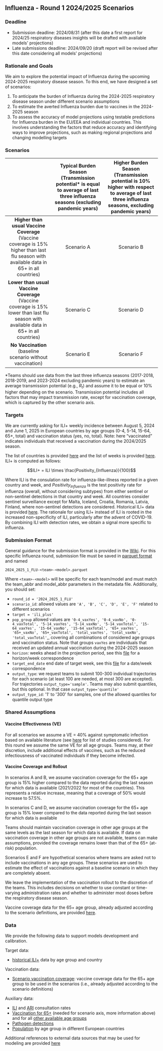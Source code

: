## Influenza - Round 1 2024/2025 Scenarios
### Deadline
- Submission deadline: 2024/08/31 (after this date a first report for 2024/25 respiratory diseases insights will be drafted with available models' projections)
- Late submissions deadline: 2024/09/20 (draft report will be revised after this date considering all models' projections)

### Rationale and Goals
We aim to explore the potential impact of Influenza during the upcoming 2024-2025 respiratory disease season. To this end, we have designed a set of scenarios: 
1. To anticipate the burden of Influenza during the 2024-2025 respiratory disease season under different scenario assumptions
1. To estimate the averted Influenza burden due to vaccines in the 2024-2025 season
1. To assess the accuracy of model projections using testable predictions for Influenza burden in the EU/EEA and individual countries. This involves understanding the factors that reduce accuracy and identifying ways to improve projections, such as making regional projections and changing modelling targets
 
### Scenarios
| | Typical Burden Season (Transmission potential* is equal to average of last three influenza seasons (excluding pandemic years) | Higher Burden Season (Transmission potential is 10% higher with respect to average of last three influenza seasons, excluding pandemic years) |
|  :-:|  :-: | :-: |
| **Higher than usual Vaccine Coverage** (Vaccine coverage is 15% higher than last flu season with available data in 65+ in all countries) | Scenario A | Scenario B |
| **Lower than usual Vaccine Coverage** (Vaccine coverage is 15% lower than last flu season with available data in 65+ in all countries) | Scenario C | Scenario D |
| **No Vaccination** (baseline scenario without vaccination) | Scenario E | Scenario F |

*Teams should use data from the last three influenza seasons (2017-2018, 2018-2019, and 2023-2024 excluding pandemic years) to estimate an average transmission potential (e.g., $R_t$) and assume it to be equal or 10% higher depending on the scenario. Transmission potential includes all factors that may impact transmission rate, except for vaccination coverage, which is captured by the other scenario axis. 

### Targets
We are currently asking for ILI+ weekly incidence between August 5, 2024 and June 1, 2025 in European countries by age groups (0-4, 5-14, 15-64, 65+, total) and vaccination status (yes, no, total). Note: here “vaccinated” indicates individuals that received a vaccination during the 2024/2025 season.

The list of countries is provided [here](https://github.com/european-modelling-hubs/RespiCompass/blob/main/supporting-files/locations_iso2_codes.csv) and the list of weeks is provided [here](https://github.com/european-modelling-hubs/RespiCompass/blob/main/supporting-files/iso_weeks.csv). ILI+ is computed as follows:

$$ILI+ = ILI \times \frac{Positivity_{Influenza}}{100}$$

Where ILI is the consulation rate for influenza-like-illness reported in a given country and week, and $Positivity_{Influenza}$ is the test positivity rate for influenza (overall, without considering subtypes) from either sentinel or non-sentinel detections in that country and week. All countries consider sentinel surveillance except for Malta, Iceland, Croatia, Romania, Latvia, Finland, where non-sentinel detections are considered. Historical ILI+ data is provided [here](https://github.com/european-modelling-hubs/RespiCompass/blob/main/target-data/influenza/ili_plus.csv). The rationale for using ILI+ instead of ILI is rooted in the increased non-specificity of ILI, particularly after the advent of COVID-19. By combining ILI with detection rates, we obtain a signal more specific to influenza.

### Submission Format
General guidance for the submission format is provided in the [Wiki](https://github.com/european-modelling-hubs/RespiCompass/wiki/Submission-format). For this specific Influenza round, submission file must be saved in [parquet format](https://parquet.apache.org/) and named

```2024_2025_1_FLU-<team>-<model>.parquet```

Where `<team>-<model>` will be specific for each team/model and must match the team_abbr and model_abbr parameters in the metadata file. Additionally, you should set: 
-  ```round_id = '2024_2025_1_FLU'```
-  ```scenario_id```: allowed values are ```'A', 'B', 'C', 'D', 'E', 'F'``` related to different scenarios
-  ```target = 'ili_plus'```
-  ```pop_group``` allowed values are ```'0-4_vaxYes', '0-4_vaxNo', '0-4_vaxTotal', '5-14_vaxYes', '5-14_vaxNo', '5-14_vaxTotal', '15-64_vaxYes', '15-64_vaxNo', '15-64_vaxTotal', '65+_vaxYes', '65+_vaxNo', '65+_vaxTotal', 'total_vaxYes', 'total_vaxNo', 'total_vaxTotal'```,, covering all combinations of considered age groups and vaccination status. Note that groups ```vaxYes``` are individuals that received an updated annual vaccination during the 2024-2025 season
- ```horizon```: weeks ahead in the projection period, see this [file](https://github.com/european-modelling-hubs/RespiCompass/blob/main/supporting-files/iso_weeks.csv) for a horizon/week correspondence
- ```target_end_date``` end date of target week, see this [file](https://github.com/european-modelling-hubs/RespiCompass/blob/main/supporting-files/iso_weeks.csv) for a date/week correspondence
- ```output_type```: we request teams to submit 100-300 individual trajectories for each scenario (at least 100 are needed, at most 300 are accepted). For trajectories ```output_type='sample'```. Teams may also submit quantiles, but this optional. In that case ```output_type='quantile'```
- ```output_type_id```: '1' to '300' for samples, one of the allowed quantiles for quantile output type

### Shared Assumptions
#### Vaccine Effectiveness (VE)
For all scenarios we assume a VE = 40% against symptomatic infection based on available literature (see [here](https://docs.google.com/document/d/1RKkT9aYD5D8tsRYE1-jQ1jUDhckEWxIhMQ9plO1dk_c/edit?usp=sharing) for list of studies considered). For this round we assume the same VE for all age groups.
Teams may, at their discretion, include additional effects of vaccines, such as the reduced infectiousness of vaccinated individuals if they become infected.

#### Vaccine Coverage and Rollout
In scenarios A and B, we assume vaccination coverage for the 65+ age group is 15% higher compared to the data reported during the last season for which data is available (2021/2022 for most of the countries). This represents a relative increase, meaning that a coverage of 50% would increase to 57.5%.

In scenarios C and D, we assume vaccination coverage for the 65+ age group is 15% lower compared to the data reported during the last season for which data is available

Teams should maintain vaccination coverage in other age groups at the same levels as the last season for which data is available. If data on vaccination coverage in other age groups are not available, teams can make assumptions, provided the coverage remains lower than that of the 65+ (at-risk) population.

Scenarios E and F are hypothetical scenarios where teams are asked not to include vaccinations in any age groups. These scenarios are used to estimate the effect of vaccinations against a baseline scenario in which they are completely absent.

We leave the implementation of the vaccination rollout to the discretion of the teams. This includes decisions on whether to use constant or time-varying administration rates and whether to administer most doses before the respiratory disease season.

Vaccine coverage data for the 65+ age group, already adjusted according to the scenario definitions, are provided [here](https://github.com/european-modelling-hubs/RespiCompass/blob/main/auxiliary-data/influenza/vaccination/influenza_vax_scenarios.csv).


### Data
We provide the following data to support models development and calibration.

Target data: 
- [historical ILI+](https://github.com/european-modelling-hubs/RespiCompass/blob/main/target-data/influenza/ili_plus.csv) data by age group and country

Vaccination data: 
- [Scenario vaccination coverage](https://github.com/european-modelling-hubs/RespiCompass/blob/main/auxiliary-data/influenza/vaccination/influenza_vax_scenarios.csv): vaccine coverage data for the 65+ age group to be used in the scenarios (i.e., already adjusted according to the scenario definitions) 

Auxiliary data: 
- [ILI](https://github.com/european-modelling-hubs/RespiCompass/blob/main/auxiliary-data/influenza/epidemiological/ILIconsultationrate.csv) and [ARI](https://github.com/european-modelling-hubs/RespiCompass/blob/main/auxiliary-data/influenza/epidemiological/ARIconsultationrate.csv) consultation rates
- [Vaccination for 65+](https://github.com/european-modelling-hubs/RespiCompass/blob/main/auxiliary-data/influenza/vaccination/vaccine_coverage_65plus.csv) (needed for scenario axis, more information above) and for all [other available age groups](https://github.com/european-modelling-hubs/RespiCompass/blob/main/auxiliary-data/influenza/vaccination/vaccine_coverage_all.csv)
- [Pathogen detections](https://github.com/european-modelling-hubs/RespiCompass/blob/main/auxiliary-data/miscellaneous/detections/pathogen_detection.csv)
- [Population](https://github.com/european-modelling-hubs/RespiCompass/tree/main/auxiliary-data/miscellaneous/population) by age group in different European countries

Additional references to external data sources that may be used for modeling are provided [here](https://github.com/european-modelling-hubs/RespiCompass/tree/main/auxiliary-data)

